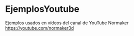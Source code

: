 # EjemplosYoutube

Ejemplos usados en vídeos del canal de YouTube Normaker
https://youtube.com/normaker3d
